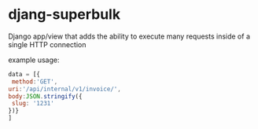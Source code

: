 djang-superbulk
===============

Django app/view that adds the ability to execute many requests inside of a single HTTP connection

example usage:
 ```javascript
data = [{
  method:'GET',
uri:'/api/internal/v1/invoice/',
body:JSON.stringify({
  slug: '1231'
})}
]
```
